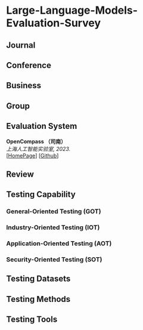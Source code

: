 # Large-Language-Models-Evaluation-Survey

## Journal

## Conference

## Business

## Group

## Evaluation System

**OpenCompass （司南）**<br>
*上海人工智能实验室, 2023.*<br>
[[HomePage](https://opencompass.org.cn/home)]
[[Github](https://opencompass.org.cn/home)]

## Review



## Testing Capability

### General-Oriented Testing (GOT)



### Industry-Oriented Testing (IOT)



### Application-Oriented Testing (AOT)



### Security-Oriented Testing (SOT)



## Testing Datasets




## Testing Methods




## Testing Tools

 
